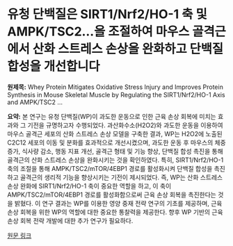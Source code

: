 # 유청 단백질은 SIRT1/Nrf2/HO-1 축 및 AMPK/TSC2…을 조절하여 마우스 골격근에서 산화 스트레스 손상을 완화하고 단백질 합성을 개선합니다

**원제목:** Whey Protein Mitigates Oxidative Stress Injury and Improves Protein Synthesis in Mouse Skeletal Muscle by Regulating the SIRT1/Nrf2/HO-1 Axis and AMPK/TSC2 …

**요약:** 본 연구는 유청 단백질(WP)이 과도한 운동으로 인한 근육 손상 회복에 미치는 효과와 그 기전을 규명하고자 수행되었다.  과산화수소(H2O2)와 과도한 운동을 이용하여 마우스 골격근 세포의 산화 스트레스 손상 모델을 구축한 결과, WP는 H2O2에 노출된 C2C12 세포의 이동 및 분화를 효과적으로 개선시켰으며, 과도한 운동 후 마우스의 체중 증가, 식사량 감소, 행동 지표 개선, 골격근 형태 및 기능 향상, 단백질 합성 촉진을 통해 골격근의 산화 스트레스 손상을 완화시키는 것을 확인하였다.  특히,  SIRT1/Nrf2/HO-1 축의 조절을 통해 AMPK/TSC2/mTOR/4EBP1 경로를 활성화시켜 단백질 합성을 촉진하고 골격근의 생리적 기능을 향상시키는 기전이 제시되었다.  즉, WP는 산화 스트레스 손상 완화에 SIRT1/Nrf2/HO-1 축이 중요한 역할을 하고, 이 축이 AMPK/TSC2/mTOR/4EBP1 경로를 활성화함으로써 근육 손상 회복을 촉진한다는 것을 밝혔다.  이 연구 결과는 WP를 이용한 영양 중재 전략 연구의 기초를 제공하며, 근육 손상 회복을 위한 WP의 역할에 대한 중요한 통찰력을 제공한다.  향후 WP 기반의 근육 손상 회복 전략 개발에 대한 추가 연구가 필요하다.

[원문 링크](https://pubmed.ncbi.nlm.nih.gov/40660422/)
